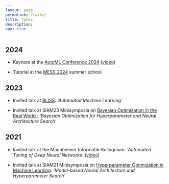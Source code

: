 ```yaml
---
layout: page
permalink: /talks/
title: Talks
description: 
nav: true
---
```



## 2024

- Keynote at the [AutoML Conference 2024](https://2024.automl.cc/) [(video)](https://youtu.be/yNw4Gcszkfw?si=O-KgA0yqs0rA9S39)

- Tutorial at the [MESS 2024](https://www.ants-lab.it/mess2024/) summer school

## 2023

- Invited talk at [BLISS](https://www.bliss.berlin/): *'Automated Machine Learning'*

- Invited talk at SIAM23 Minisymposia on [Bayesian Optimization in the Real World ](https://meetings.siam.org/sess/dsp_programsess.cfm?SESSIONCODE=75229)  : *'Bayesian Optimization for Hyperparameter and Neural Architecture Search'* 


## 2021 

- Invited talk at the Mannheimer Informatik-Kolloquium: *'Automated Tuning of Deep Neural Networks'* [(video)](https://youtu.be/-YZUvLftkns?si=nvJoouZtuvv1StUv) 

- Invited talk at SIAM21 Minisymposia on [Hyperparameter Optimization in Machine Learning](https://meetings.siam.org/sess/dsp_programsess.cfm?SESSIONCODE=70125): *'Model-based Neural Architecture and Hyperparameter Search'* 

